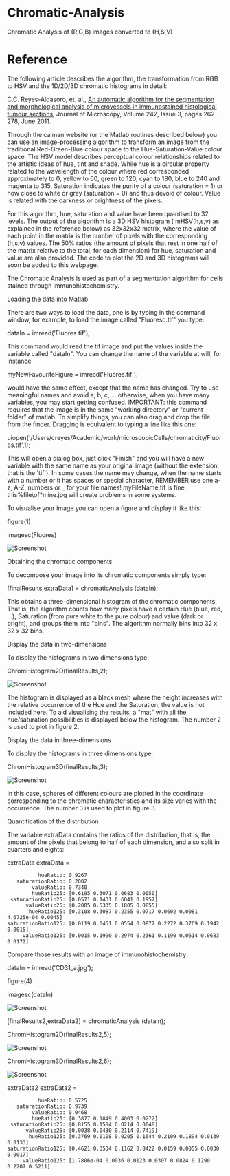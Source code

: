 # Chromatic-Analysis
Chromatic Analysis of (R,G,B) images converted to (H,S,V)

# Reference
The following article describes the algorithm, the transformation from RGB to HSV and the 1D/2D/3D chromatic histograms in detail:

C.C. Reyes-Aldasoro, et. al., <a href="https://doi.org/10.1111/j.1365-2818.2010.03464.x">An automatic algorithm for the segmentation and morphological analysis of microvessels in immunostained histological tumour sections</a>, Journal of Microscopy, Volume 242, Issue 3, pages 262 - 278, June 2011.



Through the caiman website (or the Matlab routines described below) you can use an image-processing algorithm to transform an image from the traditional Red-Green-Blue colour space to the Hue-Saturation-Value colour space. The HSV model describes perceptual colour relationships related to the artistic ideas of hue, tint and shade. While hue is a circular property related to the wavelength of the colour where red corresponded approximately to 0, yellow to 60, green to 120, cyan to 180, blue to 240 and magenta to 315. Saturation indicates the purity of a colour (saturation = 1) or how close to white or grey (saturation = 0) and thus devoid of colour. Value is related with the darkness or brightness of the pixels.

For this algorithm, hue, saturation and value have been quantised to 32 levels. The output of the algorithm is a 3D HSV histogram ( mHSV(h,s,v) as explained in the reference below) as 32x32x32 matrix, where the value of each point in the matrix is the number of pixels with the corresponding (h,s,v) values. The 50% ratios (the amount of pixels that rest in one half of the matrix relative to the total, for each dimension) for hue, saturation and value are also provided. The code to plot the 2D and 3D histograms will soon be added to this webpage.

The Chromatic Analysis is used as part of a segmentation algorithm for cells stained through immunohistochemistry.

Loading the data into Matlab

There are two ways to load the data, one is by typing in the command window, for example, to load the image called "Fluoresc.tif" you type:

dataIn = imread('Fluores.tif');


This command would read the tif image and put the values inside the variable called "dataIn". You can change the name of the variable at will, for instance

myNewFavouriteFigure = imread('Fluores.tif');


would have the same effect, except that the name has changed. Try to use meaningful names and avoid a, b, c, ... otherwise, when you have many variables, you may start getting confused. IMPORTANT: this command requires that the image is in the same "working directory" or "current folder" of matlab. To simplify things, you can also drag and drop the file from the finder. Dragging is equivalent to typing a line like this one:

uiopen('/Users/creyes/Academic/work/microscopicCells/chromaticity/Fluores.tif',1);


This will open a dialog box, just click "Finish" and you will have a new variable with the same name as your original image (without the extension, that is the 'tif'). In some cases the name may change, when the name starts with a number or it has spaces or special character, REMEMBER use one a-z, A-Z, numbers or _ for your file names! myFileName.tif is fine, this%file\of*mine.jpg will create problems in some systems.

To visualise your image you can open a figure and display it like this:

figure(1)

imagesc(Fluores)

![Screenshot](Figures/userManualChromat_01.png)

Obtaining the chromatic components

To decompose your image into its chromatic components simply type:

[finalResults,extraData] = chromaticAnalysis (dataIn);





This obtains a three-dimensional histogram of the chromatic components. That is, the algorithm counts how many pixels have a certain Hue (blue, red, ...), Saturation (from pure white to the pure colour) and value (dark or bright), and groups them into "bins". The algorithm normally bins into 32 x 32 x 32 bins.

Display the data in two-dimensions

To display the histograms in two dimensions type:

ChromHistogram2D(finalResults,2);

![Screenshot](Figures/userManualChromat_02.png)


The histogram is displayed as a black mesh where the height increases with the relative occurrence of the Hue and the Saturation, the value is not included here. To aid visualising the results, a "mat" with all the hue/saturation possibilities is displayed below the histogram. The number 2 is used to plot in figure 2.

Display the data in three-dimensions

To display the histograms in three dimensions type:

ChromHistogram3D(finalResults,3);

![Screenshot](Figures/userManualChromat_03.png)



In this case, spheres of different colours are plotted in the coordinate corresponding to the chromatic characteristics and its size varies with the occurrence. The number 3 is used to plot in figure 3.

Quantification of the distribution


The variable extraData contains the ratios of the distribution, that is, the amount of the pixels that belong to half of each dimension, and also split in quarters and eights:

extraData
extraData =

              hueRatio: 0.9267
       saturationRatio: 0.2002
            valueRatio: 0.7340
            hueRatio25: [0.6195 0.3071 0.0683 0.0050]
     saturationRatio25: [0.0571 0.1431 0.6041 0.1957]
          valueRatio25: [0.2005 0.5335 0.1805 0.0855]
           hueRatio125: [0.3108 0.3087 0.2355 0.0717 0.0602 0.0081 4.6725e-04 0.0045]
    saturationRatio125: [0.0119 0.0451 0.0554 0.0877 0.2272 0.3769 0.1942 0.0015]
         valueRatio125: [0.0015 0.1990 0.2974 0.2361 0.1190 0.0614 0.0683 0.0172]

Compare those results with an image of immunohistochemistry:

dataIn = imread('CD31_a.jpg');

figure(4)

imagesc(dataIn)


![Screenshot](Figures/userManualChromat_04.png)


[finalResults2,extraData2] = chromaticAnalysis (dataIn);


ChromHistogram2D(finalResults2,5);

![Screenshot](Figures/userManualChromat_05.png)


ChromHistogram3D(finalResults2,6);


![Screenshot](Figures/userManualChromat_06.png)


extraData2
extraData2 =

              hueRatio: 0.5725
       saturationRatio: 0.9739
            valueRatio: 0.0468
            hueRatio25: [0.3877 0.1849 0.4003 0.0272]
     saturationRatio25: [0.8155 0.1584 0.0214 0.0048]
          valueRatio25: [0.0038 0.0430 0.2114 0.7419]
           hueRatio125: [0.3769 0.0108 0.0205 0.1644 0.2109 0.1894 0.0139 0.0133]
    saturationRatio125: [0.4621 0.3534 0.1162 0.0422 0.0159 0.0055 0.0030 0.0017]
         valueRatio125: [1.7806e-04 0.0036 0.0123 0.0307 0.0824 0.1290 0.2207 0.5211]
